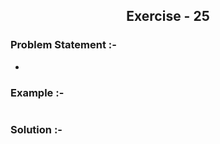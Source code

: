 <center><h2>Exercise - 25</h2> </center>

### Problem Statement :-
* 

### Example :-
```shell

```

### Solution :-
```python

```


